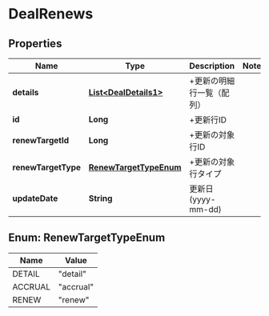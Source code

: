 

# DealRenews


## Properties

Name | Type | Description | Notes
------------ | ------------- | ------------- | -------------
**details** | [**List&lt;DealDetails1&gt;**](DealDetails1.md) | +更新の明細行一覧（配列） | 
**id** | **Long** | +更新行ID | 
**renewTargetId** | **Long** | +更新の対象行ID | 
**renewTargetType** | [**RenewTargetTypeEnum**](#RenewTargetTypeEnum) | +更新の対象行タイプ | 
**updateDate** | **String** | 更新日 (yyyy-mm-dd) | 



## Enum: RenewTargetTypeEnum

Name | Value
---- | -----
DETAIL | &quot;detail&quot;
ACCRUAL | &quot;accrual&quot;
RENEW | &quot;renew&quot;



